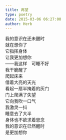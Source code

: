 ```yaml
---  
title: 再望  
type: poetry  
date: 2015-03-06 06:27:00  
author: Herb    
---  
```

我的意识在还未醒时  
就在想你了  
它指挥身体  
让我更加想你    
——我这样　可睡不好  
我干脆醒了  
爬起床来  
借着大亮的天光  
看起一扇半掩着的灰门  
门上爬满了失望  
它向我吹一口气  
我激灵一抖    
睡意去了大半  
身体也不欲求着思念  
我的意识在已然醒时  
是更加想你